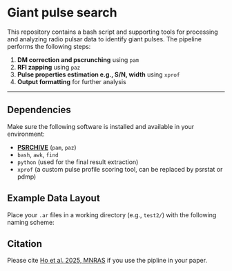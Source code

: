 # Giant pulse search
This repository contains a bash script and supporting tools for processing and analyzing radio pulsar data to identify giant pulses. The pipeline performs the following steps:  

1. **DM correction and pscrunching** using `pam`
2. **RFI zapping** using `paz`
3. **Pulse properties estimation e.g., S/N, width** using `xprof`
4. **Output formatting** for further analysis

---

## Dependencies

Make sure the following software is installed and available in your environment:

- [**PSRCHIVE**](http://psrchive.sourceforge.net/) (`pam`, `paz`)
- `bash`, `awk`, `find`
- `python` (used for the final result extraction)
- `xprof` (a custom pulse profile scoring tool, can be replaced by psrstat or pdmp)

## Example Data Layout

Place your `.ar` files in a working directory (e.g., `test2/`) with the following naming scheme:

## Citation
Please cite [Ho et al. 2025, MNRAS](https://academic.oup.com/mnras/advance-article/doi/10.1093/mnras/staf995/8168211?utm_source=advanceaccess&utm_campaign=mnras&utm_medium=email&login=false) if you use the pipline in your paper.
